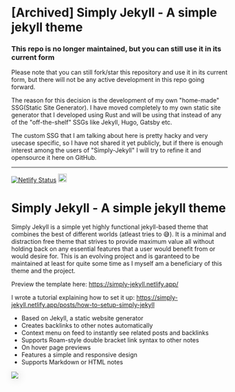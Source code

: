# [Archived] Simply Jekyll - A simple jekyll theme

### This repo is no longer maintained, but you can still use it in its current form

Please note that you can still fork/star this repository and use it in its current form, but there will not be any active development in this repo going forward. 

The reason for this decision is the development of my own "home-made" SSG(Static Site Generator). I have moved completely to my own static site generator that I developed using Rust and will be using that instead of any of the "off-the-shelf" SSGs like Jekyll, Hugo, Gatsby etc. 

The custom SSG that I am talking about here is pretty hacky and very usecase specific, so I have not shared it yet publicly, but if there is enough interest among the users of "Simply-Jekyll" I will try to refine it and opensource it here on GitHub.

---

[![Netlify Status](https://api.netlify.com/api/v1/badges/42c75d17-5f01-4aea-9da3-4538ba92122e/deploy-status)](https://app.netlify.com/sites/simply-jekyll/deploys)
<a href="https://jekyll-themes.com">
    <img src="https://img.shields.io/badge/featured%20on-JT-red.svg" height="20" alt="Jekyll Themes Shield" >
</a>

# Simply Jekyll - A simple jekyll theme

Simply Jekyll is a simple yet highly functional jekyll-based theme that combines the best of different worlds (atleast tries to 😅). It is a minimal and distraction free theme that strives to provide maximum value all without holding back on any essential features that a user would benefit from or would desire for. This is an evolving project and is garanteed to be maintained at least for quite some time as I myself am a beneficiary of this theme and the project.

Preview the template here: https://simply-jekyll.netlify.app/

I wrote a tutorial explaining how to set it up: https://simply-jekyll.netlify.app/posts/how-to-setup-simply-jekyll

- Based on Jekyll, a static website generator
- Creates backlinks to other notes automatically
- Context menu on feed to instantly see related posts and backlinks
- Supports Roam-style double bracket link syntax to other notes
- On hover page previews
- Features a simple and responsive design
- Supports Markdown or HTML notes


<img src="https://www.dropbox.com/s/46yfu5fwvfugfvc/end_result.JPG?raw=1" style="box-shadow: 2px 2px 20px 0 #ddd;"/>

